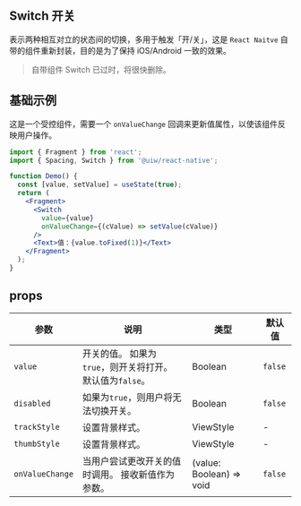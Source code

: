 Switch 开关
---

表示两种相互对立的状态间的切换，多用于触发「开/关」，这是 `React Naitve` 自带的组件重新封装，目的是为了保持 iOS/Android 一致的效果。

> 自带组件 Switch 已过时，将很快删除。

## 基础示例

这是一个受控组件，需要一个 `onValueChange` 回调来更新值属性，以使该组件反映用户操作。

```jsx
import { Fragment } from 'react';
import { Spacing, Switch } from '@uiw/react-native';

function Demo() {
  const [value, setValue] = useState(true);
  return (
    <Fragment>
      <Switch
        value={value}
        onValueChange={(cValue) => setValue(cValue)}
      />
      <Text>值：{value.toFixed(1)}</Text>
    </Fragment>
  );
}
```

## props

| 参数 | 说明 | 类型 | 默认值|
|------|------|-----|------|
| `value` | 开关的值。 如果为`true`，则开关将打开。 默认值为`false`。 | Boolean | `false` |
| `disabled` | 如果为`true`，则用户将无法切换开关。 | Boolean | `false` |
| `trackStyle` | 设置背景样式。 | ViewStyle | - |
| `thumbStyle` | 设置背景样式。 | ViewStyle | - |
| `onValueChange` | 当用户尝试更改开关的值时调用。 接收新值作为参数。 | (value: Boolean) => void | `false` |